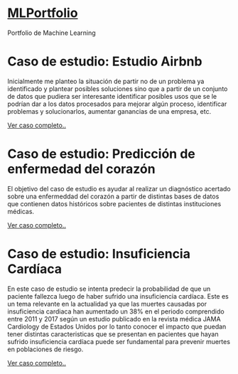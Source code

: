 # [MLPortfolio](https://ignaciopuchet.github.io/MLPortfolio/)
Portfolio de Machine Learning

# Caso de estudio: Estudio Airbnb

Inicialmente me planteo la situación de partir no de un problema ya identificado y plantear posibles soluciones sino que a partir de un conjunto de datos que pudiera ser interesante identificar posibles usos que se le podrían dar a los datos procesados para mejorar algún proceso, identificar problemas y solucionarlos, aumentar ganancias de una empresa, etc. 

<a href="Airbnb/index.html">Ver caso completo..</a>

# Caso de estudio: Predicción de enfermedad del corazón

El objetivo del caso de estudio es ayudar al realizar un diagnóstico acertado sobre 
una enfermeddad del corazón a partir de distintas bases de datos que contienen datos 
históricos sobre pacientes de distintas instituciones médicas.

<a href="heartdisease/index.html">Ver caso completo..</a>


# Caso de estudio: Insuficiencia Cardíaca

En este caso de estudio se intenta predecir la probabilidad de que un paciente fallezca luego de haber sufrido una insuficiencia cardíaca.
Este es un tema relevante en la actualidad ya que las muertes causadas por insuficiencia cardiaca han aumentado un 38% en el periodo comprendido 
entre 2011 y 2017 según un estudio publicado en la revista médica JAMA Cardiology de Estados Unidos por lo tanto conocer el impacto que puedan tener distintas 
caracteristicas que se presentan en pacientes que hayan sufrido insuficiencia cardíaca puede ser fundamental para prevenir muertes en poblaciones de riesgo.

<a href="heartfailure/index.html">Ver caso completo..</a>

